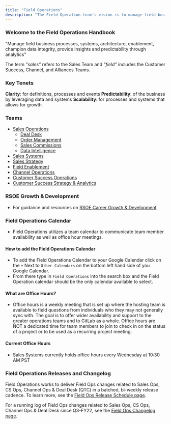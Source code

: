 ```yaml
---
title: "Field Operations"
description: "The Field Operation team's vision is to manage field business processes, systems, architecture, enablement, champion data integrity, provide insights and predictability through analytics"
---
```


### Welcome to the Field Operations Handbook

"Manage field business processes, systems, architecture, enablement, champion data integrity, provide insights and predictability through analytics"

The term *"sales"* refers to the Sales Team and *"field"* includes the Customer Success, Channel, and Alliances Teams.

### Key Tenets

**Clarity**: for definitions, processes and events
**Predictability**: of the business by leveraging data and systems
**Scalability**: for processes and systems that allows for growth

### Teams

- [Sales Operations](/handbook/sales/field-operations/sales-operations/)
  - [Deal Desk](/handbook/sales/field-operations/sales-operations/deal-desk/#welcome-to-the-deal-desk-handbook)
  - [Order Management](/handbook/sales/field-operations/sales-operations/order-management/)
  - [Sales Commissions](/handbook/sales/commissions/)
  - [Data Intelligence](/handbook/sales/field-operations/data-intelligence/)
- [Sales Systems](/handbook/sales/field-operations/sales-systems/)
- [Sales Strategy](/handbook/sales/field-operations/sales-strategy/)
- [Field Enablement](/handbook/sales/field-operations/field-enablement/)
- [Channel Operations](/handbook/sales/field-operations/channel-operations/)
- [Customer Success Operations](/handbook/sales/field-operations/customer-success-operations)
- [Customer Success Strategy & Analytics](/handbook/sales/field-operations/customer-success-strategy/customer-success-strategy-analytics)

### RSOE Growth & Development

- For guidance and resources on [RSOE Career Growth & Development](/handbook/sales/field-operations/rsoe-gd)

### Field Operations Calendar

- Field Operations utilizes a team calendar to communicate team member availability as well as office hour meetings.

#### How to add the Field Operations Calendar

- To add the Field Operations Calendar to your Google Calendar click on the `+` Next to `Other Calendars` on the bottom left hand side of you Google Calendar.
- From there type in `Field Operations` into the search box and the Field Operation calendar should be the only calendar available to select.

#### What are Office Hours?

- Office hours is a weekly meeting that is set up where the hosting team is available to field questions from individuals who they may not generally sync with. The goal is to offer wider availability and support to the greater operations teams and to GitLab as a whole. Office hours are NOT a dedicated time for team members to join to check in on the status of a project or to be used as a recurring project meeting.

#### Current Office Hours

- Sales Systems currently holds office hours every Wednesday at 10:30 AM PST

### Field Operations Releases and Changelog

Field Operations works to deliver Field Ops changes related to Sales Ops, CS Ops, Channel Ops & Deal Desk (QTC) in a batched, bi-weekly release cadence. To learn more, see the [Field Ops Release Schedule page](/handbook/sales/field-operations/release-schedule/).

For a running log of Field Ops changes related to Sales Ops, CS Ops, Channel Ops & Deal Desk since Q3-FY22, see the [Field Ops Changelog page](/handbook/sales/field-operations/changelog/).
